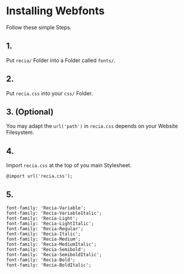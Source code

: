 # Installing Webfonts
Follow these simple Steps.

## 1.
Put `recia/` Folder into a Folder called `fonts/`.

## 2.
Put `recia.css` into your `css/` Folder.

## 3. (Optional)
You may adapt the `url('path')` in `recia.css` depends on your Website Filesystem.

## 4.
Import `recia.css` at the top of you main Stylesheet.

```
@import url('recia.css');
```

## 5.


```
font-family: 'Recia-Variable';
font-family: 'Recia-VariableItalic';
font-family: 'Recia-Light';
font-family: 'Recia-LightItalic';
font-family: 'Recia-Regular';
font-family: 'Recia-Italic';
font-family: 'Recia-Medium';
font-family: 'Recia-MediumItalic';
font-family: 'Recia-Semibold';
font-family: 'Recia-SemiboldItalic';
font-family: 'Recia-Bold';
font-family: 'Recia-BoldItalic';
```

